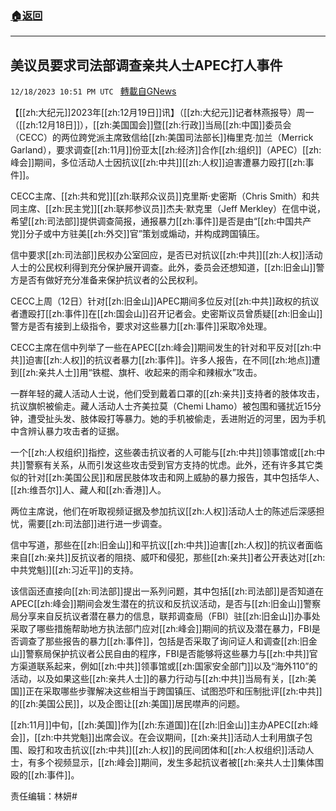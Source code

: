 ###  [:house:返回](README.md)
---


## 美议员要求司法部调查亲共人士APEC打人事件
`12/18/2023 10:51 PM UTC ` [轉載自GNews](https://gnews.org/articles/2126045)

【[[zh:大纪元]]2023年[[zh:12月19日]]讯】（[[zh:大纪元]]记者林燕报导）周一（[[zh:12月18日]]），[[zh:美国国会]]暨[[zh:行政]]当局[[zh:中国]]委员会（CECC）的两位跨党派主席致信给[[zh:美国司法部长]]梅里克‧加兰（Merrick Garland），要求调查[[zh:11月]]份亚太[[zh:经济]]合作[[zh:组织]]（APEC）[[zh:峰会]]期间，多位活动人士因抗议[[zh:中共]][[zh:人权]]迫害遭暴力殴打[[zh:事件]]。

CECC主席、[[zh:共和党]][[zh:联邦众议员]]克里斯‧史密斯（Chris Smith）和共同主席、[[zh:民主党]][[zh:联邦参议员]]杰夫‧默克里（Jeff Merkley）在信中说，希望[[zh:司法部]]提供调查简报，通报暴力[[zh:事件]]是否是由“[[zh:中国共产党]]分子或中方驻美[[zh:外交]]官”策划或煽动，并构成跨国镇压。

信中要求[[zh:司法部]]民权办公室回应，是否已对抗议[[zh:中共]][[zh:人权]]活动人士的公民权利得到充分保护展开调查。此外，委员会还想知道，[[zh:旧金山]]警方是否有做好充分准备来保护抗议者的公民权利。

CECC上周（12日）针对[[zh:旧金山]]APEC期间多位反对[[zh:中共]]政权的抗议者遭殴打[[zh:事件]]在[[zh:国会山]]召开记者会。史密斯议员曾质疑[[zh:旧金山]]警方是否有接到上级指令，要求对这些暴力[[zh:事件]]采取冷处理。

CECC主席在信中列举了一些在APEC[[zh:峰会]]期间发生的针对和平反对[[zh:中共]]迫害[[zh:人权]]的抗议者暴力[[zh:事件]]。许多人报告，在不同[[zh:地点]]遭到[[zh:亲共人士]]用“铁棍、旗杆、收起来的雨伞和辣椒水”攻击。

一群年轻的藏人活动人士说，他们受到戴着口罩的[[zh:亲共]]支持者的肢体攻击，抗议旗帜被偷走。藏人活动人士齐美拉莫（Chemi Lhamo）被包围和骚扰近15分钟，遭受扯头发、肢体殴打等暴力。她的手机被偷走，丢进附近的河里，因为手机中含辨认暴力攻击者的证据。

一个[[zh:人权组织]]指控，这些袭击抗议者的人可能与[[zh:中共]]领事馆或[[zh:中共]]警察有关系，从而引发这些攻击受到官方支持的忧虑。此外，还有许多其它类似的针对[[zh:美国公民]]和居民肢体攻击和网上威胁的暴力报告，其中包括华人、[[zh:维吾尔]]人、藏人和[[zh:香港]]人。

两位主席说，他们在听取视频证据及参加抗议[[zh:人权]]活动人士的陈述后深感担忧，需要[[zh:司法部]]进行进一步调查。

信中写道，那些在[[zh:旧金山]]和平抗议[[zh:中共]]迫害[[zh:人权]]的抗议者面临来自[[zh:亲共]]反抗议者的阻挠、威吓和侵犯，那些[[zh:亲共]]者公开表达对[[zh:中共党魁]][[zh:习近平]]的支持。

该信函还直接向[[zh:司法部]]提出一系列问题，其中包括[[zh:司法部]]是否知道在APEC[[zh:峰会]]期间会发生潜在的抗议和反抗议活动，是否与[[zh:旧金山]]警察局分享来自反抗议者潜在暴力的信息，联邦调查局（FBI）驻[[zh:旧金山]]办事处采取了哪些措施帮助地方执法部门应对[[zh:峰会]]期间的抗议及潜在暴力，FBI是否调查了那些报告的暴力[[zh:事件]]，包括是否采取了询问证人和调查[[zh:旧金山]]警察局保护抗议者公民自由的程序，FBI是否能够将这些暴力与[[zh:中共]]官方渠道联系起来，例如[[zh:中共]]领事馆或[[zh:国家安全部门]]以及“海外110”的活动，以及如果这些[[zh:亲共人士]]的暴力行动与[[zh:中共]]当局有关，[[zh:美国]]正在采取哪些步骤解决这些相当于跨国镇压、试图恐吓和压制批评[[zh:中共]]的[[zh:美国公民]]，以及企图让[[zh:美国]]居民噤声的问题。

[[zh:11月]]中旬，[[zh:美国]]作为[[zh:东道国]]在[[zh:旧金山]]主办APEC[[zh:峰会]]，[[zh:中共党魁]]出席会议。在会议期间，[[zh:亲共]]活动人士利用旗子包围、殴打和攻击抗议[[zh:中共]][[zh:人权]]的民间团体和[[zh:人权组织]]活动人士，有多个视频显示，[[zh:峰会]]期间，发生多起抗议者被[[zh:亲共人士]]集体围殴的[[zh:事件]]。

责任编辑：林妍#
